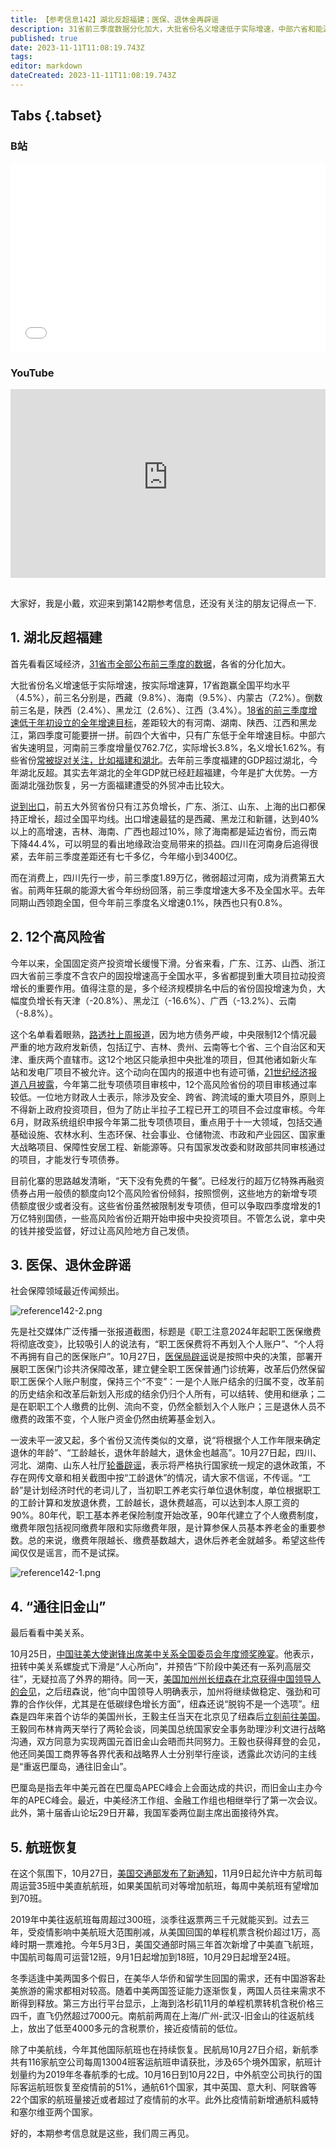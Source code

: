 ```yaml
---
title: 【参考信息142】湖北反超福建；医保、退休金再辟谣
description: 31省前三季度数据分化加大，大批省份名义增速低于实际增速，中部六省和能源大省失速明显，河南名义增长1.62%，山西去年同期领跑全国，但今年名义增速0.1%。内外媒体都报道，地方债12个高风险省份被限制发新债，但可以申请新增的一万亿特别国债。不管怎么说，拿中央的钱并接受监督，好过高风险地区自己发债。医保、养老金传闻不断，希望真的是谣言，不是试探。“下阶段中美还有一系列高层交往”拉高期待，新目标是“重返巴厘岛”，“通往旧金山”。
published: true
date: 2023-11-11T11:08:19.743Z
tags: 
editor: markdown
dateCreated: 2023-11-11T11:08:19.743Z
---
```


## Tabs {.tabset}
### B站
<div style="position: relative; padding: 30% 45%;">
<iframe style="position: absolute; width: 100%; height: 100%; left: 0; top: 0;" src="//player.bilibili.com/player.html?&bvid=BV1iN411s7We&page=1&as_wide=1&high_quality=1&danmaku=1&autoplay=0" scrolling="no" border="0" frameborder="no" framespacing="0" allowfullscreen="true"></iframe>
</div>

### YouTube
<div style="position: relative; padding: 30% 45%;">
<iframe style="position: absolute; top: 0; left: 0; width: 100%; height: 100%;" src="https://www.youtube-nocookie.com/embed/YouTubeVID" title="YouTube video player" frameborder="0" allow="accelerometer; autoplay; clipboard-write; encrypted-media; gyroscope; picture-in-picture" allowfullscreen></iframe>
</div>

## 

大家好，我是小戴，欢迎来到第142期参考信息，还没有关注的朋友记得点一下.

## 1. 湖北反超福建

首先看看区域经济，[31省市全部公布前三季度的数据](https://www.guancha.cn/economy/2023_10_27_713575.shtml)，各省的分化加大。

大批省份名义增速低于实际增速，按实际增速算，17省跑赢全国平均水平（4.5%），前三名分别是，西藏（9.8%）、海南（9.5%）、内蒙古（7.2%）。倒数前三名是，陕西（2.4%）、黑龙江（2.6%）、江西（3.4%）。[18省的前三季度增速低于年初设立的全年增速目标](https://www.thepaper.cn/newsDetail_forward_25108102)，差距较大的有河南、湖南、陕西、江西和黑龙江，第四季度可能要拼一拼。前四个大省中，只有广东低于全年增速目标。中部六省失速明显，河南前三季度增量仅762.7亿，实际增长3.8%，名义增长1.62%。有些省份[常被捉对关注，比如福建和湖北](https://www.thepaper.cn/newsDetail_forward_25070662)。去年前三季度福建的GDP超过湖北，今年湖北反超。其实去年湖北的全年GDP就已经赶超福建，今年是扩大优势。一方面湖北强劲恢复，另一方面福建遭受的外贸冲击比较大。

[说到出口](https://news.mysteel.com/a/23102415/A4A1A64520BAB13F.html)，前五大外贸省份只有江苏负增长，广东、浙江、山东、上海的出口都保持正增长，超过全国平均线。出口增速最猛的是西藏、黑龙江和新疆，达到40%以上的高增速，吉林、海南、广西也超过10%，除了海南都是延边省份，而云南下降44.4%，可以明显的看出地缘政治变局带来的损益。四川在河南身后追得很紧，去年前三季度差距还有七千多亿，今年缩小到3400亿。

而在消费上，四川先行一步，前三季度1.89万亿，微弱超过河南，成为消费第五大省。前两年狂飙的能源大省今年纷纷回落，前三季度增速大多不及全国水平。去年同期山西领跑全国，但今年前三季度名义增速0.1%，陕西也只有0.8%。

## 2. 12个高风险省

今年以来，全国固定资产投资增长缓慢下滑。分省来看，广东、江苏、山西、浙江四大省前三季度不含农户的固投增速高于全国水平，多省都提到重大项目拉动投资增长的重要作用。值得注意的是，多个经济规模排名中后的省份固投增速为负，大幅度负增长有天津（-20.8%）、黑龙江（-16.6%）、广西（-13.2%）、云南（-8.8%）。

这个名单看着眼熟，[路透社上周报道](https://www.reuters.com/world/china/chinas-cabinet-curbs-debt-growth-12-high-risk-regions-sources-2023-10-25/)，因为地方债务严峻，中央限制12个情况最严重的地方政府发新债，包括辽宁、吉林、贵州、云南等七个省、三个自治区和天津、重庆两个直辖市。这12个地区只能承担中央批准的项目，但其他诸如新火车站和发电厂项目不被允许。这个动向在国内的报道中也有迹可循，[21世纪经济报道八月披露](https://www.21jingji.com/article/20230825/herald/e37a0a2c82f77d7dc6da30083086276f.html)，今年第二批专项债项目审核中，12个高风险省份的项目审核通过率较低。一位地方财政人士表示，除涉及安全、跨省、跨流域的重大项目外，原则上不得新上政府投资项目，但为了防止半拉子工程已开工的项目不会过度审核。今年6月，财政系统组织申报今年第二批专项债项目，重点用于十一大领域，包括交通基础设施、农林水利、生态环保、社会事业、仓储物流、市政和产业园区、国家重大战略项目、保障性安居工程、新能源等。只有国家发改委和财政部共同审核通过的项目，才能发行专项债券。

目前化寨的思路越发清晰，“天下没有免费的午餐”。已经发行的超万亿特殊再融资债券占用一般债的额度向12个高风险省份倾斜，按照惯例，这些地方的新增专项债额度很少或者没有。这些省份虽然被限制发专项债，但可以争取四季度增发的1万亿特别国债，一些高风险省份近期开始申报中央投资项目。不管怎么说，拿中央的钱并接受监督，好过让高风险地方自己发债。

## 3. 医保、退休金辟谣

社会保障领域最近传闻频出。

![reference142-2.png](https://img.bedtime.news/2024/01/04/6596583ecba96.png)

先是社交媒体广泛传播一张报道截图，标题是《职工注意2024年起职工医保缴费将彻底改变》，比较吸引人的说法有，“职工医保费将不再划入个人账户”、“个人将不再拥有自己的医保账户”。10月27日，[医保局辟谣](https://www.gov.cn/lianbo/bumen/202310/content_6912308.htm)说是按照中央的决策，部署开展职工医保门诊共济保障改革，建立健全职工医保普通门诊统筹，改革后仍然保留职工医保个人账户制度，保持三个“不变”：一是个人账户结余的归属不变，改革前的历史结余和改革后新划入形成的结余仍归个人所有，可以结转、使用和继承；二是在职职工个人缴费的比例、流向不变，仍然全额划入个人账户；三是退休人员不缴费的政策不变，个人账户资金仍然由统筹基金划入。

一波未平一波又起，多个省份又流传类似的文章，说“将根据个人工作年限来确定退休的年龄”、“工龄越长，退休年龄越大，退休金也越高”。10月27日起，四川、河北、湖南、山东人社厅[轮番辟谣](https://www.thepaper.cn/newsDetail_forward_25107931)，表示将严格执行国家统一规定的退休政策，不存在网传文章和相关截图中按“工龄退休”的情况，请大家不信谣，不传谣。“工龄”是计划经济时代的老词儿了，当初职工养老实行单位退休制度，单位根据职工的工龄计算和发放退休费，工龄越长，退休费越高，可以达到本人原工资的90%。80年代，职工基本养老保险制度开始改革，90年代建立了个人缴费制度，缴费年限包括视同缴费年限和实际缴费年限，是计算参保人员基本养老金的重要参数。总的来说，缴费年限越长、缴费基数越大，退休后养老金就越多。希望这些传闻仅仅是谣言，而不是试探。

![reference142-1.png](https://img.bedtime.news/2024/01/04/65965453b0534.png)

## 4. “通往旧金山”

最后看看中美关系。

10月25日，[中国驻美大使谢锋出席美中关系全国委员会年度颁奖晚宴](http://us.china-embassy.gov.cn/dshd/202310/t20231025_11168362.htm)。他表示，扭转中美关系螺旋式下滑是“人心所向”，并预告“下阶段中美还有一系列高层交往”，无疑拉高了外界的期待。同一天，[美国加州州长纽森在北京获得中国领导人的会见](https://www.mfa.gov.cn/wjdt_674879/gjldrhd_674881/202310/t20231025_11168178.shtml)，之后纽森说，他“向中国领导人明确表示，加州将继续做稳定、强劲和可靠的合作伙伴，尤其是在低碳绿色增长方面”，纽森还说“脱钩不是一个选项”。纽森是四年来首个访华的美国州长，王毅主任当天在北京见了纽森后[立刻前往美国](https://www.chinanews.com.cn/gj/2023/10-29/10102751.shtml)。王毅同布林肯两天举行了两轮会谈，同美国总统国家安全事务助理沙利文进行战略沟通，双方同意为实现两国元首旧金山会晤而共同努力。王毅也获得拜登的会见，他还同美国工商界等各界代表和战略界人士分别举行座谈，透露此次访问的主线是“重返巴厘岛，通往旧金山”。

巴厘岛是指去年中美元首在巴厘岛APEC峰会上会面达成的共识，而旧金山主办今年的APEC峰会。最近，中美经济工作组、金融工作组也相继举行了第一次会议。此外，第十届香山论坛29日开幕，我国军委两位副主席出面接待外宾。

## 5. 航班恢复

在这个氛围下，10月27日，[美国交通部发布了新通知](https://www.regulations.gov/document/DOT-OST-2020-0052-0157)，11月9日起允许中方航司每周运营35班中美直航航班，如果美国航司对等增加航班，每周中美航班有望增加到70班。

2019年中美往返航班每周超过300班，淡季往返票两三千元就能买到。过去三年，受疫情影响中美航班大范围削减，从美国回国的单程机票含税价超过1万，高峰时期一票难抢。今年5月3日，美国交通部时隔三年首次新增了中美直飞航班，中国航司每周可运营12班，9月1日起增加到18班，10月29日起增至24班。

冬季适逢中美两国多个假日，在美华人华侨和留学生回国的需求，还有中国游客赴美旅游的需求都相对较高。随着中美两国签证能力逐渐恢复，两国人员往来需求不断得到释放。第三方出行平台显示，上海到洛杉矶11月的单程机票转机含税价格三四千，直飞仍然超过7000元。南航前两周在上海/广州-武汉-旧金山的往返航线上，放出了低至4000多元的含税票价，接近疫情前的低位。

除了中美航线，今年其他国际航班也在持续恢复。民航局10月27日介绍，新航季共有116家航空公司每周13004班客运航班申请获批，涉及65个境外国家，航班计划量约为2019年冬春航季的七成。10月16日到10月22日，中外航空公司执行的国际客运航班恢复至疫情前的51%，通航61个国家，其中英国、意大利、阿联酋等22个国家的航班量接近或者超过了疫情前的水平。此外比疫情前新增通航科威特和塞尔维亚两个国家。

好的，本期参考信息就是这些，我们周三再见。
